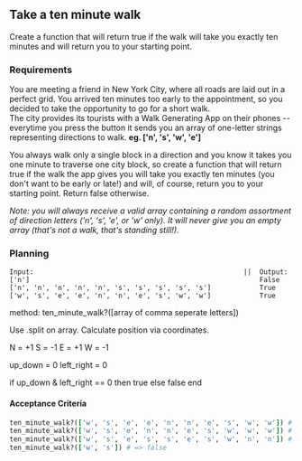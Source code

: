## Take a ten minute walk

Create a function that will return true if the walk will take you exactly ten minutes and will return you to your starting point.

### Requirements

You are meeting a friend in New York City, where all roads are laid out in a perfect grid. You arrived ten minutes too early to the appointment, so you decided to take the opportunity to go for a short walk.<br>
The city provides its tourists with a Walk Generating App on their phones -- everytime you press the button it sends you an array of one-letter strings representing directions to walk. **eg. ['n', 's', 'w', 'e']**

You always walk only a single block in a direction and you know it takes you one minute to traverse one city block, so create a function that will return true if the walk the app gives you will take you exactly ten minutes (you don't want to be early or late!) and will, of course, return you to your starting point. Return false otherwise.

_Note: you will always receive a valid array containing a random assortment of direction letters ('n', 's', 'e', or 'w' only). It will never give you an empty array (that's not a walk, that's standing still!)._


### Planning
```
Input:                                                    ||  Output:
['n']                                                         False
['n', 'n', 'n', 'n', 'n', 's', 's', 's', 's', 's']            True
['w', 's', 'e', 'e', 'n', 'n', 'e', 's', 'w', 'w']            True

```

method: ten_minute_walk?([array of comma seperate letters])

Use .split on array.
Calculate position via coordinates.

N = +1
S = -1
E = +1
W = -1

up_down = 0
left_right = 0

if up_down & left_right == 0
  then true
  else
  false
end

#### Acceptance Criteria
```ruby
ten_minute_walk?(['w', 's', 'e', 'e', 'n', 'n', 'e', 's', 'w', 'w']) # => true
ten_minute_walk?(['w', 's', 'e', 'n', 'n', 'e', 's', 'w', 'w', 'w']) # => false
ten_minute_walk?(['w', 's', 'e', 's', 's', 'e', 's', 'w', 'n', 'n']) # => false
ten_minute_walk?(['w', 's']) # => false
```